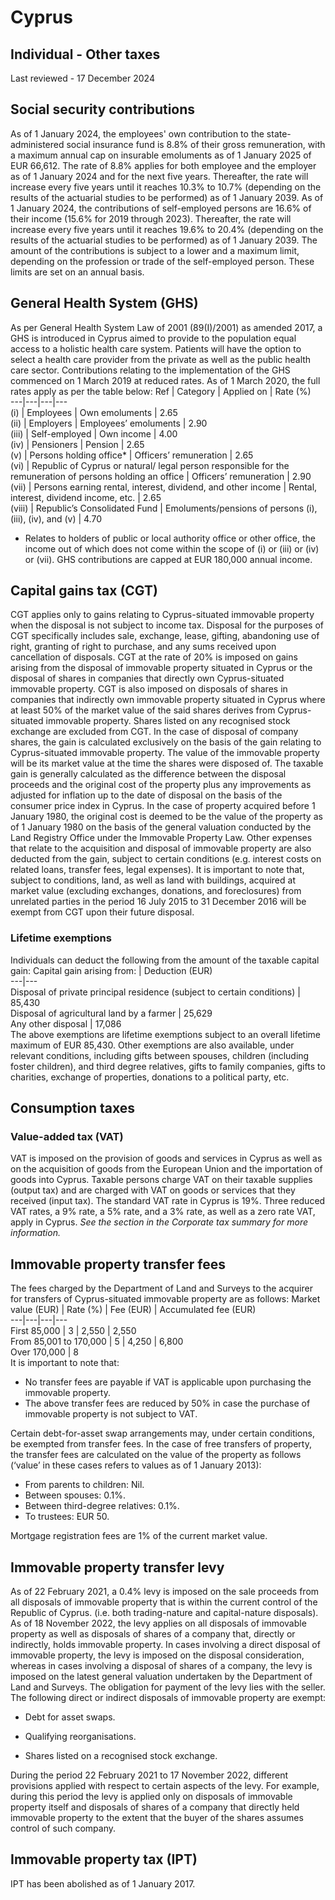 # Cyprus
## Individual - Other taxes
Last reviewed - 17 December 2024
## Social security contributions
As of 1 January 2024, the employees' own contribution to the state-administered social insurance fund is 8.8% of their gross remuneration, with a maximum annual cap on insurable emoluments as of 1 January 2025 of EUR 66,612. The rate of 8.8% applies for both employee and the employer as of 1 January 2024 and for the next five years. Thereafter, the rate will increase every five years until it reaches 10.3% to 10.7% (depending on the results of the actuarial studies to be performed) as of 1 January 2039.
As of 1 January 2024, the contributions of self-employed persons are 16.6% of their income (15.6% for 2019 through 2023). Thereafter, the rate will increase every five years until it reaches 19.6% to 20.4% (depending on the results of the actuarial studies to be performed) as of 1 January 2039. The amount of the contributions is subject to a lower and a maximum limit, depending on the profession or trade of the self-employed person. These limits are set on an annual basis.
## General Health System (GHS)
As per General Health System Law of 2001 (89(I)/2001) as amended 2017, a GHS is introduced in Cyprus aimed to provide to the population equal access to a holistic health care system. Patients will have the option to select a health care provider from the private as well as the public health care sector.
Contributions relating to the implementation of the GHS commenced on 1 March 2019 at reduced rates. As of 1 March 2020, the full rates apply as per the table below:
Ref | Category | Applied on | Rate (%)  
---|---|---|---  
(i) | Employees | Own emoluments | 2.65  
(ii) | Employers | Employees’ emoluments | 2.90  
(iii) | Self-employed | Own income | 4.00  
(iv) | Pensioners | Pension | 2.65  
(v) | Persons holding office* | Officers’ remuneration | 2.65  
(vi) | Republic of Cyprus or natural/ legal person responsible for the remuneration of persons holding an office | Officers’ remuneration | 2.90  
(vii) | Persons earning rental, interest, dividend, and other income | Rental, interest, dividend income, etc. | 2.65  
(viii) | Republic’s Consolidated Fund | Emoluments/pensions of persons (i), (iii), (iv), and (v) | 4.70  
* Relates to holders of public or local authority office or other office, the income out of which does not come within the scope of (i) or (iii) or (iv) or (vii).
GHS contributions are capped at EUR 180,000 annual income.
## Capital gains tax (CGT)
CGT applies only to gains relating to Cyprus-situated immovable property when the disposal is not subject to income tax.
Disposal for the purposes of CGT specifically includes sale, exchange, lease, gifting, abandoning use of right, granting of right to purchase, and any sums received upon cancellation of disposals.
CGT at the rate of 20% is imposed on gains arising from the disposal of immovable property situated in Cyprus or the disposal of shares in companies that directly own Cyprus-situated immovable property. CGT is also imposed on disposals of shares in companies that indirectly own immovable property situated in Cyprus where at least 50% of the market value of the said shares derives from Cyprus-situated immovable property. Shares listed on any recognised stock exchange are excluded from CGT.
In the case of disposal of company shares, the gain is calculated exclusively on the basis of the gain relating to Cyprus-situated immovable property. The value of the immovable property will be its market value at the time the shares were disposed of.
The taxable gain is generally calculated as the difference between the disposal proceeds and the original cost of the property plus any improvements as adjusted for inflation up to the date of disposal on the basis of the consumer price index in Cyprus. In the case of property acquired before 1 January 1980, the original cost is deemed to be the value of the property as of 1 January 1980 on the basis of the general valuation conducted by the Land Registry Office under the Immovable Property Law.
Other expenses that relate to the acquisition and disposal of immovable property are also deducted from the gain, subject to certain conditions (e.g. interest costs on related loans, transfer fees, legal expenses).
It is important to note that, subject to conditions, land, as well as land with buildings, acquired at market value (excluding exchanges, donations, and foreclosures) from unrelated parties in the period 16 July 2015 to 31 December 2016 will be exempt from CGT upon their future disposal.
### Lifetime exemptions
Individuals can deduct the following from the amount of the taxable capital gain:
Capital gain arising from: | Deduction (EUR)  
---|---  
Disposal of private principal residence (subject to certain conditions) | 85,430  
Disposal of agricultural land by a farmer | 25,629  
Any other disposal | 17,086  
The above exemptions are lifetime exemptions subject to an overall lifetime maximum of EUR 85,430.
Other exemptions are also available, under relevant conditions, including gifts between spouses, children (including foster children), and third degree relatives, gifts to family companies, gifts to charities, exchange of properties, donations to a political party, etc.
## Consumption taxes
### Value-added tax (VAT)
VAT is imposed on the provision of goods and services in Cyprus as well as on the acquisition of goods from the European Union and the importation of goods into Cyprus. Taxable persons charge VAT on their taxable supplies (output tax) and are charged with VAT on goods or services that they received (input tax).
The standard VAT rate in Cyprus is 19%. Three reduced VAT rates, a 9% rate, a 5% rate, and a 3% rate, as well as a zero rate VAT, apply in Cyprus.
_See the_ _section in the Corporate tax summary for more information._
## Immovable property transfer fees
The fees charged by the Department of Land and Surveys to the acquirer for transfers of Cyprus-situated immovable property are as follows:
Market value (EUR) | Rate (%) | Fee (EUR) | Accumulated fee (EUR)  
---|---|---|---  
First 85,000 | 3 | 2,550 | 2,550  
From 85,001 to 170,000 | 5 | 4,250 | 6,800  
Over 170,000 | 8  
It is important to note that:
  * No transfer fees are payable if VAT is applicable upon purchasing the immovable property.
  * The above transfer fees are reduced by 50% in case the purchase of immovable property is not subject to VAT.


Certain debt-for-asset swap arrangements may, under certain conditions, be exempted from transfer fees.
In the case of free transfers of property, the transfer fees are calculated on the value of the property as follows (‘value’ in these cases refers to values as of 1 January 2013):
  * From parents to children: Nil.
  * Between spouses: 0.1%.
  * Between third-degree relatives: 0.1%.
  * To trustees: EUR 50.


Mortgage registration fees are 1% of the current market value.
## Immovable property transfer levy
As of 22 February 2021, a 0.4% levy is imposed on the sale proceeds from all disposals of immovable property that is within the current control of the Republic of Cyprus. (i.e. both trading-nature and capital-nature disposals).
As of 18 November 2022, the levy applies on all disposals of immovable property as well as disposals of shares of a company that, directly or indirectly, holds immovable property.
In cases involving a direct disposal of immovable property, the levy is imposed on the disposal consideration, whereas in cases involving a disposal of shares of a company, the levy is imposed on the latest general valuation undertaken by the Department of Land and Surveys.
The obligation for payment of the levy lies with the seller.
The following direct or indirect disposals of immovable property are exempt:
  * Debt for asset swaps.
  * Qualifying reorganisations.


  * Shares listed on a recognised stock exchange.


During the period 22 February 2021 to 17 November 2022, different provisions applied with respect to certain aspects of the levy. For example, during this period the levy is applied only on disposals of immovable property itself and disposals of shares of a company that directly held immovable property to the extent that the buyer of the shares assumes control of such company.
## Immovable property tax (IPT)
IPT has been abolished as of 1 January 2017.
